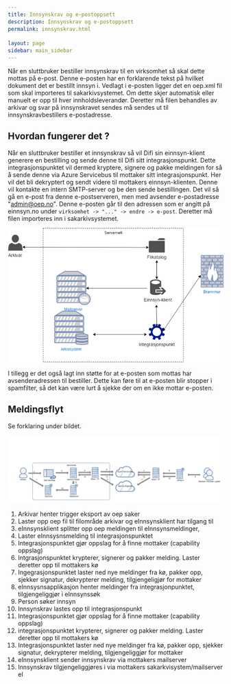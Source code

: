 ```yaml
---
title: Innsynskrav og e-postoppsett
description: Innsynskrav og e-postoppsett
permalink: innsynskrav.html

layout: page
sidebar: main_sidebar
---
```


Når en sluttbruker bestiller innsynskrav til en virksomhet så skal dette mottas på e-post. Denne e-posten har en forklarende tekst på hvilket dokument det er bestillt innsyn i. Vedlagt i e-posten ligger det en oep.xml fil som skal importeres til sakarkivsystemet. Om dette skjer automatisk eller manuelt er opp til hver innholdsleverandør. Deretter må filen behandles av arkivar og svar på innsynskravet sendes må sendes ut til innsynskravbestillers e-postadresse.

## Hvordan fungerer det ?

Når en sluttbruker bestiller et innsynskrav så vil Difi sin einnsyn-klient generere en bestilling og sende denne til Difi sitt integrasjonspunkt. Dette integrasjonspunktet vil dermed kryptere, signere og pakke meldingen for så å sende denne via Azure Servicebus til mottaker sitt integrasjonspunkt. Her vil det bli dekryptert og sendt videre til mottakers einnsyn-klienten. Denne vil kontakte en intern SMTP-server og be den sende bestillingen. Det vil så gå en e-post fra denne e-postserveren, men med avsender e-postadresse "admin@oep.no". Denne e-posten går til den adressen som er angitt på einnsyn.no under ``` virksomhet -> "..." -> endre -> e-post ```. Deretter må filen importeres inn i sakarkivsystemet. 

![nettverksoppsett einnsyn-klient](../resources/nettverksoppsett.png)

I tillegg er det også lagt inn støtte for at e-posten som mottas har avsenderadressen til bestiller. Dette kan føre til at e-posten blir stopper i spamfilter, så det kan være lurt å sjekke der om en ikke mottar e-posten. 

## Meldingsflyt 

Se forklaring under bildet.

![meldingsflyt einnsyn](../resources/meldingsflyt.bmp)

1. Arkivar henter trigger eksport av oep saker
2. Laster opp oep fil til filområde arkivar og eInnsynsklient har tilgang til
3. eInnsynsklient splitter opp oep meldingen til eInnsynsmeldinger,
4. Laster eInnsysnsmelding til integrasjonspunktet
5. Integrasjonspunktet gjør oppslag for å finne mottaker (capability oppslag)
6. Intgrasjonspunktet krypterer, signerer og pakker melding. Laster deretter opp til mottakers kø
7. Ingegrasjonspunktet laster ned nye meldinger fra kø, pakker opp, sjekker signatur, dekrypterer melding, tilgjengeligjør for mottaker
8. eInnsysnsapplikasjon henter meldinger fra integrasjonpunktet, tilgjengeliggjør i eInnsynssøk
9. Person søker innsyn
10. Innsynskrav lastes opp til integrasjonspunkt
11. Integrasjonspunktet gjør oppslag for å finne mottaker (capability oppslag)
12. integrasjonspunktet krypterer, signerer og pakker melding. Laster deretter opp til mottakers kø
13. Integrasjonspunktet laster ned nye meldinger fra kø, pakker opp, sjekker signatur, dekrypterer melding, tilgjengeliggjør for mottaker
14. eInnsynsklient sender innsynskrav via mottakers mailserver
15. Innsynskrav tilgjengeliggjøres i via mottakers sakarkvisystem/mailserver el

